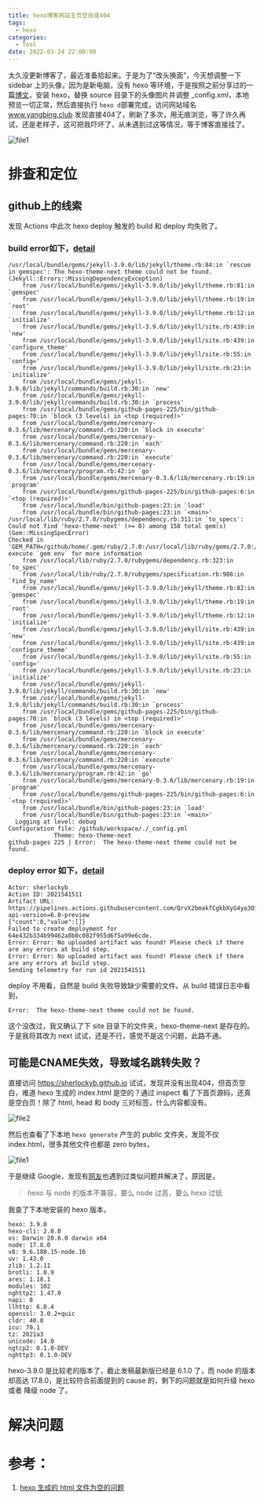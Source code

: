 ```yaml
---
title: hexo博客网站主页空白或404
tags:
  - hexo
categories:
  - Tool
date: 2022-03-24 22:00:00
---
```


太久没更新博客了，最近准备拾起来。于是为了“改头换面”，今天想调整一下 sidebar 上的头像，因为是新电脑，没有 hexo 等环境，于是按照之前分享过的一篇[博文](https://www.yangbing.club/2019/06/29/save-hexo-source-post-with-git-branch/)，安装 hexo，替换 source 目录下的头像图片并调整 _config.xml，本地预览一切正常，然后直接执行 `hexo d`部署完成，访问网站域名 www.yangbing.club 发现直接404了，刷新了多次，用无痕浏览，等了许久再试，还是老样子，这可把我吓坏了，从未遇到过这等情况，等于博客直接挂了。

<!--more-->

![file1](hexo-blog-website-page-blank-or-404/web-site-404.png)



# 排查和定位

## github上的线索

发现 Actions 中此次 hexo deploy 触发的 build 和 deploy 均失败了。

### build error如下，[detail](https://github.com/sherlockyb/sherlockyb.github.io/runs/5642002288?check_suite_focus=true)

```shell
/usr/local/bundle/gems/jekyll-3.9.0/lib/jekyll/theme.rb:84:in `rescue in gemspec': The hexo-theme-next theme could not be found. (Jekyll::Errors::MissingDependencyException)
	from /usr/local/bundle/gems/jekyll-3.9.0/lib/jekyll/theme.rb:81:in `gemspec'
	from /usr/local/bundle/gems/jekyll-3.9.0/lib/jekyll/theme.rb:19:in `root'
	from /usr/local/bundle/gems/jekyll-3.9.0/lib/jekyll/theme.rb:12:in `initialize'
	from /usr/local/bundle/gems/jekyll-3.9.0/lib/jekyll/site.rb:439:in `new'
	from /usr/local/bundle/gems/jekyll-3.9.0/lib/jekyll/site.rb:439:in `configure_theme'
	from /usr/local/bundle/gems/jekyll-3.9.0/lib/jekyll/site.rb:55:in `config='
	from /usr/local/bundle/gems/jekyll-3.9.0/lib/jekyll/site.rb:23:in `initialize'
	from /usr/local/bundle/gems/jekyll-3.9.0/lib/jekyll/commands/build.rb:30:in `new'
	from /usr/local/bundle/gems/jekyll-3.9.0/lib/jekyll/commands/build.rb:30:in `process'
	from /usr/local/bundle/gems/github-pages-225/bin/github-pages:70:in `block (3 levels) in <top (required)>'
	from /usr/local/bundle/gems/mercenary-0.3.6/lib/mercenary/command.rb:220:in `block in execute'
	from /usr/local/bundle/gems/mercenary-0.3.6/lib/mercenary/command.rb:220:in `each'
	from /usr/local/bundle/gems/mercenary-0.3.6/lib/mercenary/command.rb:220:in `execute'
	from /usr/local/bundle/gems/mercenary-0.3.6/lib/mercenary/program.rb:42:in `go'
	from /usr/local/bundle/gems/mercenary-0.3.6/lib/mercenary.rb:19:in `program'
	from /usr/local/bundle/gems/github-pages-225/bin/github-pages:6:in `<top (required)>'
	from /usr/local/bundle/bin/github-pages:23:in `load'
	from /usr/local/bundle/bin/github-pages:23:in `<main>'
/usr/local/lib/ruby/2.7.0/rubygems/dependency.rb:311:in `to_specs': Could not find 'hexo-theme-next' (>= 0) among 158 total gem(s) (Gem::MissingSpecError)
Checked in 'GEM_PATH=/github/home/.gem/ruby/2.7.0:/usr/local/lib/ruby/gems/2.7.0:/usr/local/bundle', execute `gem env` for more information
	from /usr/local/lib/ruby/2.7.0/rubygems/dependency.rb:323:in `to_spec'
	from /usr/local/lib/ruby/2.7.0/rubygems/specification.rb:986:in `find_by_name'
	from /usr/local/bundle/gems/jekyll-3.9.0/lib/jekyll/theme.rb:82:in `gemspec'
	from /usr/local/bundle/gems/jekyll-3.9.0/lib/jekyll/theme.rb:19:in `root'
	from /usr/local/bundle/gems/jekyll-3.9.0/lib/jekyll/theme.rb:12:in `initialize'
	from /usr/local/bundle/gems/jekyll-3.9.0/lib/jekyll/site.rb:439:in `new'
	from /usr/local/bundle/gems/jekyll-3.9.0/lib/jekyll/site.rb:439:in `configure_theme'
	from /usr/local/bundle/gems/jekyll-3.9.0/lib/jekyll/site.rb:55:in `config='
	from /usr/local/bundle/gems/jekyll-3.9.0/lib/jekyll/site.rb:23:in `initialize'
	from /usr/local/bundle/gems/jekyll-3.9.0/lib/jekyll/commands/build.rb:30:in `new'
	from /usr/local/bundle/gems/jekyll-3.9.0/lib/jekyll/commands/build.rb:30:in `process'
	from /usr/local/bundle/gems/github-pages-225/bin/github-pages:70:in `block (3 levels) in <top (required)>'
	from /usr/local/bundle/gems/mercenary-0.3.6/lib/mercenary/command.rb:220:in `block in execute'
	from /usr/local/bundle/gems/mercenary-0.3.6/lib/mercenary/command.rb:220:in `each'
	from /usr/local/bundle/gems/mercenary-0.3.6/lib/mercenary/command.rb:220:in `execute'
	from /usr/local/bundle/gems/mercenary-0.3.6/lib/mercenary/program.rb:42:in `go'
	from /usr/local/bundle/gems/mercenary-0.3.6/lib/mercenary.rb:19:in `program'
	from /usr/local/bundle/gems/github-pages-225/bin/github-pages:6:in `<top (required)>'
	from /usr/local/bundle/bin/github-pages:23:in `load'
	from /usr/local/bundle/bin/github-pages:23:in `<main>'
  Logging at level: debug
Configuration file: /github/workspace/./_config.yml
             Theme: hexo-theme-next
github-pages 225 | Error:  The hexo-theme-next theme could not be found.
```

### deploy error 如下，[detail](https://github.com/sherlockyb/sherlockyb.github.io/runs/5642009024?check_suite_focus=true)

```
Actor: sherlockyb
Action ID: 2021541511
Artifact URL: https://pipelines.actions.githubusercontent.com/QrvX2bmakfCgkbXyG4yo3O1Y8LmS1Eviu5tBLZPSm6baFeu9Sw/_apis/pipelines/workflows/2021541511/artifacts?api-version=6.0-preview
{"count":0,"value":[]}
Failed to create deployment for 64e432b334b99462a8b0c082f955d6f5a99e6cde.
Error: Error: No uploaded artifact was found! Please check if there are any errors at build step.
Error: Error: No uploaded artifact was found! Please check if there are any errors at build step.
Sending telemetry for run id 2021541511
```

deploy 不用看，自然是 build 失败导致缺少需要的文件。从 build 错误日志中看到，

`Error:  The hexo-theme-next theme could not be found.`

这个没改过，我又确认了下 site 目录下的文件夹，hexo-theme-next 是存在的。于是我将其改为 next 试试，还是不行，感觉不是这个问题，此路不通。

## 可能是CNAME失效，导致域名跳转失败？

直接访问 https://sherlockyb.github.io 试试，发现并没有出现404，但首页空白，难道 hexo 生成的 index.html 是空的？通过 inspect 看了下首页源码，还真是空白页！除了 html, head 和 body 三对标签，什么内容都没有。

![file2](hexo-blog-website-page-blank-or-404/github-io-index-empty.png)

然后也查看了下本地 `hexo generate` 产生的 public 文件夹，发现不仅 index.html，很多其他文件也都是 zero bytes，

![file1](hexo-blog-website-page-blank-or-404/local-hexo-generate-empty-file.png)

于是继续 Google，发现有[网友](#参考)也遇到过类似问题并解决了，原因是，

> hexo 与 node 的版本不兼容，要么 node 过高，要么 hexo 过低

我查了下本地安装的 hexo 版本，

```
hexo: 3.9.0
hexo-cli: 2.0.0
os: Darwin 20.6.0 darwin x64
node: 17.8.0
v8: 9.6.180.15-node.16
uv: 1.43.0
zlib: 1.2.11
brotli: 1.0.9
ares: 1.18.1
modules: 102
nghttp2: 1.47.0
napi: 8
llhttp: 6.0.4
openssl: 3.0.2+quic
cldr: 40.0
icu: 70.1
tz: 2021a3
unicode: 14.0
ngtcp2: 0.1.0-DEV
nghttp3: 0.1.0-DEV
```

hexo-3.9.0 是比较老的版本了，截止发稿最新版已经是 6.1.0 了，而 node 的版本却高达 17.8.0，是比较符合前面提到的 cause 的，剩下的问题就是如何升级 hexo 或者 降级 node 了。

# 解决问题



# 参考：

1. [hexo 生成的 html 文件为空的问题](https://alanlee.fun/2021/02/28/hexo-empty-html/)



